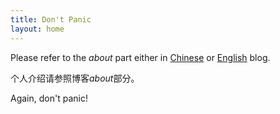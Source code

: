 ```yaml
---
title: Don't Panic
layout: home
---
```


Please refer to the *about* part either in [Chinese](http://yufree.github.com/blogcn) or [English](http://yufree.github.com/blog) blog.

个人介绍请参照博客*about*部分。

Again, don't panic!
